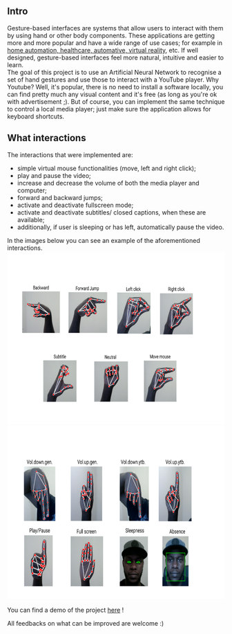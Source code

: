## Intro
Gesture-based interfaces are systems that allow users to interact with them by using hand or other body components. These applications are getting more and more popular and have a wide range of use cases; for example in [home automation, healthcare, automative, virtual reality](https://emerj.com/ai-sector-overviews/artificial-intelligence-in-gestural-interfaces/), etc.  If well designed, gesture-based interfaces feel more natural, intuitive and easier to learn.    
The goal of this project is to use an Artificial Neural Network to recognise a set of hand gestures and use those to interact with a YouTube player.  Why Youtube? Well, it's popular, there is no need to install a software locally, you can find pretty much any visual content and it's free (as long as you're ok with advertisement ;). But of course, you can implement the same technique to control a local media player; just make sure the application allows for keyboard shortcuts.

## What interactions
The interactions that were implemented are:  
* simple virtual mouse functionalities (move, left and right click);
* play and pause the video;
* increase and decrease the volume of both the media player and computer;
* forward and backward jumps;
* activate and deactivate fullscreen mode;
* activate and deactivate subtitles/ closed captions, when these are available;
* additionally, if user is sleeping or has left, automatically pause the video.  

In the images below you can see an example of the aforementioned interactions.
<img src="detection_1.png" height = 400 px>
<img src="detection_2.png" height = 400 px>  

You can find a demo of the project [here](https://youtu.be/gHVrGI3632s) !

All feedbacks on what can be improved are welcome :)  
